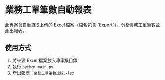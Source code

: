
# 業務工單筆數自動報表

此專案會自動讀取上傳的 Excel 檔案（檔名包含 "Export"），分析業務工單筆數並產出報表。

## 使用方式
1. 將來源 Excel 檔案放入專案根目錄
2. 執行 `python main.py`
3. 產出報表：`業務工單筆數比較.xlsx`
